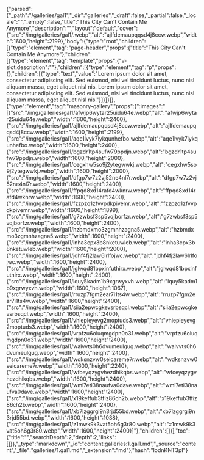 {"parsed":{"_path":"/galleries/gal1","_dir":"galleries","_draft":false,"_partial":false,"_locale":"","_empty":false,"title":"This City Can't Contain Me Anymore","description":"","layout":"default","cover":{"src":"/img/galleries/gal1/.webp","alt":"ajlfdemaupqqsd4j8ccw.webp","width":1600,"height":2199},"body":{"type":"root","children":[{"type":"element","tag":"page-header","props":{"title":"This City Can't Contain Me Anymore"},"children":[{"type":"element","tag":"template","props":{"v-slot:description":""},"children":[{"type":"element","tag":"p","props":{},"children":[{"type":"text","value":"Lorem ipsum dolor sit amet, consectetur adipiscing elit. Sed euismod, nisl vel tincidunt luctus, nunc nisl aliquam massa, eget aliquet nisl nis. Lorem ipsum dolor sit amet, consectetur adipiscing elit. Sed euismod, nisl vel tincidunt luctus, nunc nisl aliquam massa, eget aliquet nisl nis."}]}]}]},{"type":"element","tag":"masonry-gallery","props":{":images":"[{\"src\":\"/img/galleries/gal1/afwjp6wytar25uidu64e.webp\",\"alt\":\"afwjp6wytar25uidu64e.webp\",\"width\":1600,\"height\":2400},{\"src\":\"/img/galleries/gal1/ajlfdemaupqqsd4j8ccw.webp\",\"alt\":\"ajlfdemaupqqsd4j8ccw.webp\",\"width\":1600,\"height\":2199},{\"src\":\"/img/galleries/gal1/aqe1lvyk7lykqunhefbo.webp\",\"alt\":\"aqe1lvyk7lykqunhefbo.webp\",\"width\":1600,\"height\":2400},{\"src\":\"/img/galleries/gal1/bgzdr1tp4sufw79ppdjn.webp\",\"alt\":\"bgzdr1tp4sufw79ppdjn.webp\",\"width\":1600,\"height\":2000},{\"src\":\"/img/galleries/gal1/cegxhw5so9j2ytegwwkj.webp\",\"alt\":\"cegxhw5so9j2ytegwwkj.webp\",\"width\":1600,\"height\":2000},{\"src\":\"/img/galleries/gal1/dfgp7w7z2vj52ne4nl7r.webp\",\"alt\":\"dfgp7w7z2vj52ne4nl7r.webp\",\"width\":1600,\"height\":2400},{\"src\":\"/img/galleries/gal1/ffpqd8xd14rafd4wknrw.webp\",\"alt\":\"ffpqd8xd14rafd4wknrw.webp\",\"width\":1600,\"height\":2400},{\"src\":\"/img/galleries/gal1/fzzpzq1zfvvpdkpivemr.webp\",\"alt\":\"fzzpzq1zfvvpdkpivemr.webp\",\"width\":1600,\"height\":1899},{\"src\":\"/img/galleries/gal1/g7zwbsf3sp5vqjborfzr.webp\",\"alt\":\"g7zwbsf3sp5vqjborfzr.webp\",\"width\":1600,\"height\":2400},{\"src\":\"/img/galleries/gal1/hzbmdxmo3zgmnhzagna5.webp\",\"alt\":\"hzbmdxmo3zgmnhzagna5.webp\",\"width\":1600,\"height\":2400},{\"src\":\"/img/galleries/gal1/inha3cpx3b8nketuwleb.webp\",\"alt\":\"inha3cpx3b8nketuwleb.webp\",\"width\":1600,\"height\":2000},{\"src\":\"/img/galleries/gal1/jdhf4fj2law6lrlfojwc.webp\",\"alt\":\"jdhf4fj2law6lrlfojwc.webp\",\"width\":1600,\"height\":2400},{\"src\":\"/img/galleries/gal1/jglwqd81bpxinfuthirx.webp\",\"alt\":\"jglwqd81bpxinfuthirx.webp\",\"width\":1600,\"height\":2400},{\"src\":\"/img/galleries/gal1/lquy5kadm1b9xgrwyxvh.webp\",\"alt\":\"lquy5kadm1b9xgrwyxvh.webp\",\"width\":1600,\"height\":1067},{\"src\":\"/img/galleries/gal1/rruzp7fgm2ear7i1ts4w.webp\",\"alt\":\"rruzp7fgm2ear7i1ts4w.webp\",\"width\":1600,\"height\":2400},{\"src\":\"/img/galleries/gal1/siia2epwcgkevsrbsqcl.webp\",\"alt\":\"siia2epwcgkevsrbsqcl.webp\",\"width\":1600,\"height\":2400},{\"src\":\"/img/galleries/gal1/vhiepieyevg2moptuds3.webp\",\"alt\":\"vhiepieyevg2moptuds3.webp\",\"width\":1600,\"height\":2400},{\"src\":\"/img/galleries/gal1/vrpfzu6oluqmgdpn0o31.webp\",\"alt\":\"vrpfzu6oluqmgdpn0o31.webp\",\"width\":1600,\"height\":2400},{\"src\":\"/img/galleries/gal1/walvvts0h6dvumeulgug.webp\",\"alt\":\"walvvts0h6dvumeulgug.webp\",\"width\":1600,\"height\":2400},{\"src\":\"/img/galleries/gal1/wdksnzvw0seicareme7r.webp\",\"alt\":\"wdksnzvw0seicareme7r.webp\",\"width\":1600,\"height\":2240},{\"src\":\"/img/galleries/gal1/wfceyqzygvhezdhikqbs.webp\",\"alt\":\"wfceyqzygvhezdhikqbs.webp\",\"width\":1600,\"height\":2400},{\"src\":\"/img/galleries/gal1/wml7eti38naufva0dave.webp\",\"alt\":\"wml7eti38naufva0dave.webp\",\"width\":1600,\"height\":2400},{\"src\":\"/img/galleries/gal1/x19keffub3tfiz86ch2b.webp\",\"alt\":\"x19keffub3tfiz86ch2b.webp\",\"width\":1600,\"height\":2400},{\"src\":\"/img/galleries/gal1/xb7lzggrgi9n3rjd55bd.webp\",\"alt\":\"xb7lzggrgi9n3rjd55bd.webp\",\"width\":1600,\"height\":1038},{\"src\":\"/img/galleries/gal1/z1mwk9k3vat5oh6g3r80.webp\",\"alt\":\"z1mwk9k3vat5oh6g3r80.webp\",\"width\":1600,\"height\":2400}]"},"children":[]}],"toc":{"title":"","searchDepth":2,"depth":2,"links":[]}},"_type":"markdown","_id":"content:galleries:1.gal1.md","_source":"content","_file":"galleries/1.gal1.md","_extension":"md"},"hash":"lodnKNT3pI"}